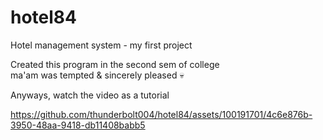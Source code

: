 # hotel84
Hotel management system - my first project

Created this program in the second sem of college<br/>
ma'am was tempted & sincerely pleased 💀<br/>

Anyways, watch the video as a tutorial<br/>

https://github.com/thunderbolt004/hotel84/assets/100191701/4c6e876b-3950-48aa-9418-db11408babb5
